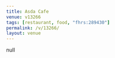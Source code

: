 ```yaml
---
title: Asda Cafe
venue: v13266
tags: [restaurant, food, "fhrs:289430"]
permalink: /v/13266/
layout: venue
---
```

null